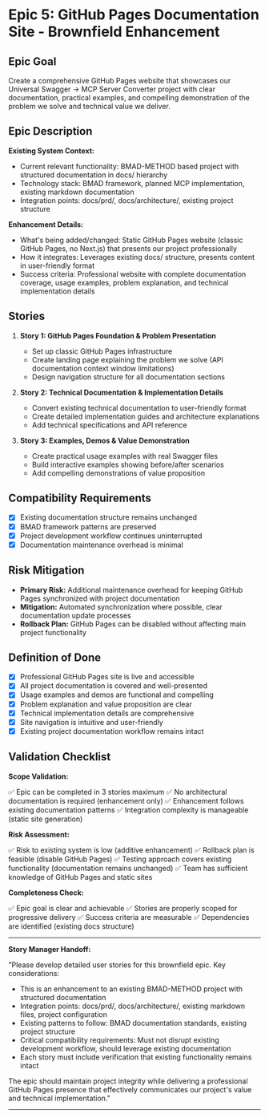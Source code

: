 # Epic 5: GitHub Pages Documentation Site - Brownfield Enhancement

## Epic Goal

Create a comprehensive GitHub Pages website that showcases our Universal Swagger → MCP Server Converter project with clear documentation, practical examples, and compelling demonstration of the problem we solve and technical value we deliver.

## Epic Description

**Existing System Context:**

- Current relevant functionality: BMAD-METHOD based project with structured documentation in docs/ hierarchy
- Technology stack: BMAD framework, planned MCP implementation, existing markdown documentation
- Integration points: docs/prd/, docs/architecture/, existing project structure

**Enhancement Details:**

- What's being added/changed: Static GitHub Pages website (classic GitHub Pages, no Next.js) that presents our project professionally
- How it integrates: Leverages existing docs/ structure, presents content in user-friendly format
- Success criteria: Professional website with complete documentation coverage, usage examples, problem explanation, and technical implementation details

## Stories

1. **Story 1: GitHub Pages Foundation & Problem Presentation**
   - Set up classic GitHub Pages infrastructure
   - Create landing page explaining the problem we solve (API documentation context window limitations)
   - Design navigation structure for all documentation sections

2. **Story 2: Technical Documentation & Implementation Details**
   - Convert existing technical documentation to user-friendly format
   - Create detailed implementation guides and architecture explanations
   - Add technical specifications and API reference

3. **Story 3: Examples, Demos & Value Demonstration**
   - Create practical usage examples with real Swagger files
   - Build interactive examples showing before/after scenarios
   - Add compelling demonstrations of value proposition

## Compatibility Requirements

- [x] Existing documentation structure remains unchanged
- [x] BMAD framework patterns are preserved
- [x] Project development workflow continues uninterrupted
- [x] Documentation maintenance overhead is minimal

## Risk Mitigation

- **Primary Risk:** Additional maintenance overhead for keeping GitHub Pages synchronized with project documentation
- **Mitigation:** Automated synchronization where possible, clear documentation update processes
- **Rollback Plan:** GitHub Pages can be disabled without affecting main project functionality

## Definition of Done

- [x] Professional GitHub Pages site is live and accessible
- [x] All project documentation is covered and well-presented
- [x] Usage examples and demos are functional and compelling
- [x] Problem explanation and value proposition are clear
- [x] Technical implementation details are comprehensive
- [x] Site navigation is intuitive and user-friendly
- [x] Existing project documentation workflow remains intact

## Validation Checklist

**Scope Validation:**

✅ Epic can be completed in 3 stories maximum
✅ No architectural documentation is required (enhancement only)
✅ Enhancement follows existing documentation patterns
✅ Integration complexity is manageable (static site generation)

**Risk Assessment:**

✅ Risk to existing system is low (additive enhancement)
✅ Rollback plan is feasible (disable GitHub Pages)
✅ Testing approach covers existing functionality (documentation remains unchanged)
✅ Team has sufficient knowledge of GitHub Pages and static sites

**Completeness Check:**

✅ Epic goal is clear and achievable
✅ Stories are properly scoped for progressive delivery
✅ Success criteria are measurable
✅ Dependencies are identified (existing docs structure)

---

**Story Manager Handoff:**

"Please develop detailed user stories for this brownfield epic. Key considerations:

- This is an enhancement to an existing BMAD-METHOD project with structured documentation
- Integration points: docs/prd/, docs/architecture/, existing markdown files, project configuration
- Existing patterns to follow: BMAD documentation standards, existing project structure
- Critical compatibility requirements: Must not disrupt existing development workflow, should leverage existing documentation
- Each story must include verification that existing functionality remains intact

The epic should maintain project integrity while delivering a professional GitHub Pages presence that effectively communicates our project's value and technical implementation."

---